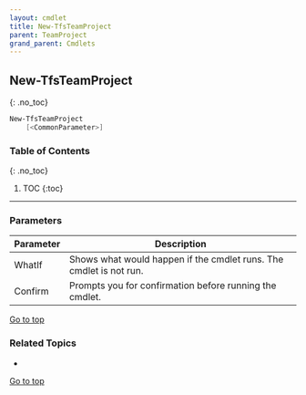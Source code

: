 ```yaml
---
layout: cmdlet
title: New-TfsTeamProject
parent: TeamProject
grand_parent: Cmdlets
---
```

## New-TfsTeamProject
{: .no_toc}



```powershell
New-TfsTeamProject
    [<CommonParameter>]

```

### Table of Contents
{: .no_toc}

1. TOC
{:toc}

-----
### Parameters

| Parameter | Description |
|:----------|-------------|
 | WhatIf | Shows what would happen if the cmdlet runs. The cmdlet is not run. |
 | Confirm | Prompts you for confirmation before running the cmdlet. |
 
[Go to top](#new-tfsteamproject)

### Related Topics

* 


[Go to top](#new-tfsteamproject)

